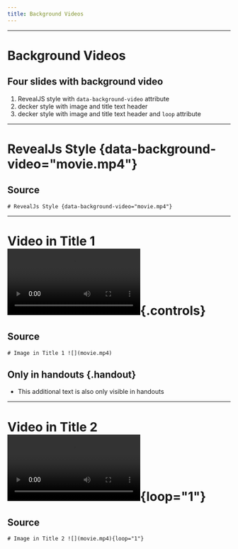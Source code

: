 ```yaml
---
title: Background Videos
---
```


------------------------------------------------------------------------

# Background Videos

## Four slides with background video

1.  RevealJS style with `data-background-video` attribute
2.  decker style with image and title text header
3.  decker style with image and title text header and `loop` attribute

------------------------------------------------------------------------

# RevealJs Style {data-background-video="movie.mp4"}

## Source

``` {.markdown}
# RevealJs Style {data-background-video="movie.mp4"}
```

------------------------------------------------------------------------

# Video in Title 1 ![This caption is only visible in handouts](movie.mp4){.controls}

## Source

``` {.markdown}
# Image in Title 1 ![](movie.mp4)
```

## Only in handouts {.handout}

-   This additional text is also only visible in handouts

------------------------------------------------------------------------

# Video in Title 2 ![](movie.mp4){loop="1"}

## Source

``` {.markdown}
# Image in Title 2 ![](movie.mp4){loop="1"}
```
